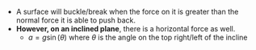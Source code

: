 - A surface will buckle/break when the force on it is greater than the normal force it is able to push back.
- **However, on an inclined plane**, there is a horizontal force as well.
	- $a=g\sin(\theta)$ where $\theta$ is the angle on the top right/left of the incline
